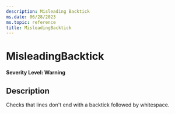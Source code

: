 ```yaml
---
description: Misleading Backtick
ms.date: 06/28/2023
ms.topic: reference
title: MisleadingBacktick
---
```

# MisleadingBacktick

**Severity Level: Warning**

## Description

Checks that lines don't end with a backtick followed by whitespace.
